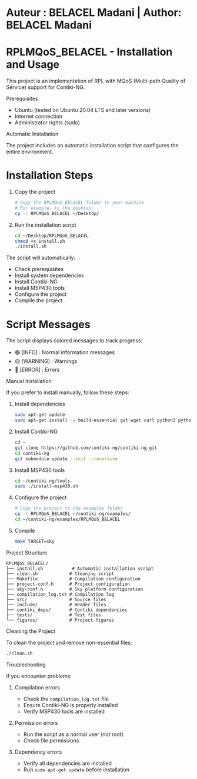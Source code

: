 # Auteur : BELACEL Madani | Author: BELACEL Madani

# RPLMQoS_BELACEL - Installation and Usage

This project is an implementation of RPL with MQoS (Multi-path Quality of Service) support for Contiki-NG.

 Prerequisites

- Ubuntu (tested on Ubuntu 20.04 LTS and later versions)
- Internet connection
- Administrator rights (sudo)

 Automatic Installation

The project includes an automatic installation script that configures the entire environment.

# Installation Steps

1. Copy the project
   ```bash
   # Copy the RPLMQoS_BELACEL folder to your machine
   # For example, to the desktop:
   cp -r RPLMQoS_BELACEL ~/Desktop/
   ```

2. Run the installation script
   ```bash
   cd ~/Desktop/RPLMQoS_BELACEL
   chmod +x install.sh
   ./install.sh
   ```

The script will automatically:
- Check prerequisites
- Install system dependencies
- Install Contiki-NG
- Install MSP430 tools
- Configure the project
- Compile the project

# Script Messages

The script displays colored messages to track progress:
- 🟢 [INFO] : Normal information messages
- 🟡 [WARNING] : Warnings
- 🔴 [ERROR] : Errors

 Manual Installation

If you prefer to install manually, follow these steps:

1. Install dependencies
   ```bash
   sudo apt-get update
   sudo apt-get install -y build-essential git wget curl python3 python3-pip
   ```

2. Install Contiki-NG
   ```bash
   cd ~
   git clone https://github.com/contiki-ng/contiki-ng.git
   cd contiki-ng
   git submodule update --init --recursive
   ```

3. Install MSP430 tools
   ```bash
   cd ~/contiki-ng/tools
   sudo ./install-msp430.sh
   ```

4. Configure the project
   ```bash
   # Copy the project to the examples folder
   cp -r RPLMQoS_BELACEL ~/contiki-ng/examples/
   cd ~/contiki-ng/examples/RPLMQoS_BELACEL
   ```

5. Compile
   ```bash
   make TARGET=sky
   ```

 Project Structure

```
RPLMQoS_BELACEL/
├── install.sh           # Automatic installation script
├── clean.sh            # Cleaning script
├── Makefile            # Compilation configuration
├── project-conf.h      # Project configuration
├── sky-conf.h          # Sky platform configuration
├── compilation_log.txt # Compilation log
├── src/                # Source files
├── include/            # Header files
├── contiki_deps/       # Contiki dependencies
├── tests/              # Test files
└── figures/            # Project figures
```

 Cleaning the Project

To clean the project and remove non-essential files:
```bash
./clean.sh
```

 Troubleshooting

If you encounter problems:

1. Compilation errors
   - Check the `compilation_log.txt` file
   - Ensure Contiki-NG is properly installed
   - Verify MSP430 tools are installed

2. Permission errors
   - Run the script as a normal user (not root)
   - Check file permissions

3. Dependency errors
   - Verify all dependencies are installed
   - Run `sudo apt-get update` before installation


